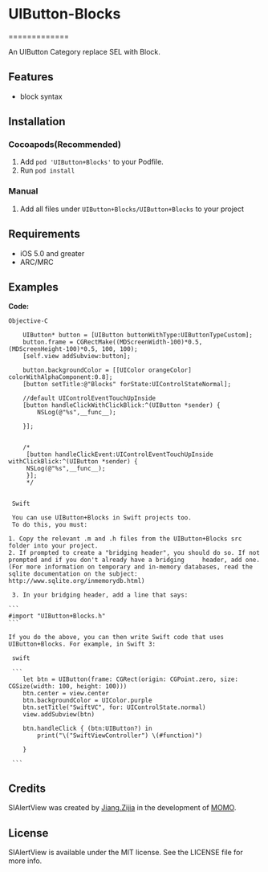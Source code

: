 # UIButton-Blocks
=============

An UIButton Category replace SEL with Block.


## Features

- block syntax

## Installation

### Cocoapods(Recommended)

1. Add `pod 'UIButton+Blocks'` to your Podfile.
2. Run `pod install`

### Manual

1. Add all files under `UIButton+Blocks/UIButton+Blocks` to your project

## Requirements

- iOS 5.0 and greater
- ARC/MRC


## Examples

**Code:**

```
Objective-C

    UIButton* button = [UIButton buttonWithType:UIButtonTypeCustom];
    button.frame = CGRectMake((MDScreenWidth-100)*0.5, (MDScreenHeight-100)*0.5, 100, 100);
    [self.view addSubview:button];
    
    button.backgroundColor = [[UIColor orangeColor] colorWithAlphaComponent:0.8];
    [button setTitle:@"Blocks" forState:UIControlStateNormal];

    //default UIControlEventTouchUpInside
    [button handleClickWithClickBlick:^(UIButton *sender) {
        NSLog(@"%s",__func__);

    }];
    
    
    /*
     [button handleClickEvent:UIControlEventTouchUpInside withClickBlick:^(UIButton *sender) {
     NSLog(@"%s",__func__);
     }];
     */
          
```

     Swift
          
     You can use UIButton+Blocks in Swift projects too.
     To do this, you must:

    1. Copy the relevant .m and .h files from the UIButton+Blocks src folder into your project.
    2. If prompted to create a "bridging header", you should do so. If not prompted and if you don't already have a bridging     header, add one.
    (For more information on temporary and in-memory databases, read the sqlite documentation on the subject: http://www.sqlite.org/inmemorydb.html)

     3. In your bridging header, add a line that says:
     
    ```
    #import "UIButton+Blocks.h"
    ```

    If you do the above, you can then write Swift code that uses UIButton+Blocks. For example, in Swift 3:
     
     swift
     
     ```
        let btn = UIButton(frame: CGRect(origin: CGPoint.zero, size: CGSize(width: 100, height: 100)))
        btn.center = view.center
        btn.backgroundColor = UIColor.purple
        btn.setTitle("SwiftVC", for: UIControlState.normal)
        view.addSubview(btn)
        
        btn.handleClick { (btn:UIButton?) in
            print("\("SwiftViewController") \(#function)")
            
        }

     ```

     


## Credits

SIAlertView was created by [Jiang.Zijia](https://github.com/JZJJZJ) in the development of [MOMO](https://www.immomo.com).

## License

SIAlertView is available under the MIT license. See the LICENSE file for more info.
